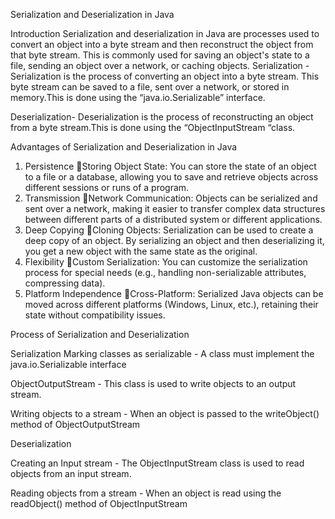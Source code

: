 Serialization and Deserialization in Java

Introduction
Serialization and deserialization in Java are processes used to convert an object into a byte stream and then reconstruct the object from that byte stream. This is commonly used for saving an object's state to a file, sending an object over a network, or caching objects.
Serialization - Serialization is the process of converting an object into a byte stream. This byte stream can be saved to a file, sent over a network, or stored in memory.This is done using the “java.io.Serializable” interface.

Deserialization- Deserialization is the process of reconstructing an object from a byte stream.This is done using the “ObjectInputStream “class.


Advantages of Serialization and Deserialization in Java

1. Persistence
   Storing Object State: You can store the state of an object to a file or a database, allowing you to save and retrieve objects across different sessions or runs of a program.
2. Transmission
   Network Communication: Objects can be serialized and sent over a network, making it easier to transfer complex data structures between different parts of a distributed system or different applications.
3. Deep Copying
   Cloning Objects: Serialization can be used to create a deep copy of an object. By serializing an object and then deserializing it, you get a new object with the same state as the original.
4. Flexibility
   Custom Serialization: You can customize the serialization process for special needs (e.g., handling non-serializable attributes, compressing data).
5. Platform Independence
   Cross-Platform: Serialized Java objects can be moved across different platforms (Windows, Linux, etc.), retaining their state without compatibility issues.
   
Process of Serialization and Deserialization

Serialization
   Marking classes as serializable - A class must implement the java.io.Serializable interface

   ObjectOutputStream - This class is used to write objects to an output stream.

   Writing objects to a stream - When an object is passed to the writeObject() method of ObjectOutputStream

Deserialization

   Creating an Input stream - The ObjectInputStream class is used to read objects from an input stream.

   Reading objects from a stream - When an object is read using the readObject() method of ObjectInputStream













